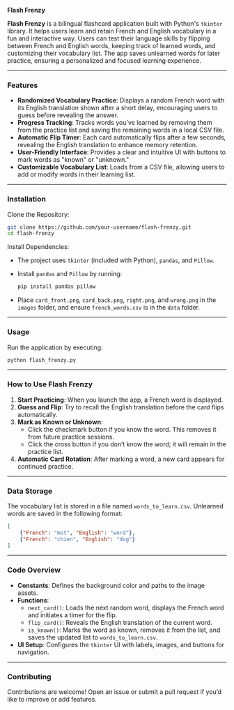 **Flash Frenzy**

**Flash Frenzy** is a bilingual flashcard application built with Python's `tkinter` library. It helps users learn and retain French and English vocabulary in a fun and interactive way. Users can test their language skills by flipping between French and English words, keeping track of learned words, and customizing their vocabulary list. The app saves unlearned words for later practice, ensuring a personalized and focused learning experience.

---

### Features

- **Randomized Vocabulary Practice**: Displays a random French word with its English translation shown after a short delay, encouraging users to guess before revealing the answer.
- **Progress Tracking**: Tracks words you’ve learned by removing them from the practice list and saving the remaining words in a local CSV file.
- **Automatic Flip Timer**: Each card automatically flips after a few seconds, revealing the English translation to enhance memory retention.
- **User-Friendly Interface**: Provides a clear and intuitive UI with buttons to mark words as "known" or "unknown."
- **Customizable Vocabulary List**: Loads from a CSV file, allowing users to add or modify words in their learning list.

---

### Installation

Clone the Repository:

```bash
git clone https://github.com/your-username/flash-frenzy.git
cd flash-frenzy
```

Install Dependencies:

- The project uses `tkinter` (included with Python), `pandas`, and `Pillow`.
- Install `pandas` and `Pillow` by running:

  ```bash
  pip install pandas pillow
  ```

- Place `card_front.png`, `card_back.png`, `right.png`, and `wrong.png` in the `images` folder, and ensure `french_words.csv` is in the `data` folder.

---

### Usage

Run the application by executing:

```bash
python flash_frenzy.py
```

---

### How to Use Flash Frenzy

1. **Start Practicing**: When you launch the app, a French word is displayed.
2. **Guess and Flip**: Try to recall the English translation before the card flips automatically.
3. **Mark as Known or Unknown**:
   - Click the checkmark button if you know the word. This removes it from future practice sessions.
   - Click the cross button if you don’t know the word; it will remain in the practice list.
4. **Automatic Card Rotation**: After marking a word, a new card appears for continued practice.

---

### Data Storage

The vocabulary list is stored in a file named `words_to_learn.csv`. Unlearned words are saved in the following format:

```json
[
    {"French": "mot", "English": "word"},
    {"French": "chien", "English": "dog"}
]
```

---

### Code Overview

- **Constants**: Defines the background color and paths to the image assets.
- **Functions**:
  - `next_card()`: Loads the next random word, displays the French word and initiates a timer for the flip.
  - `flip_card()`: Reveals the English translation of the current word.
  - `is_known()`: Marks the word as known, removes it from the list, and saves the updated list to `words_to_learn.csv`.
- **UI Setup**: Configures the `tkinter` UI with labels, images, and buttons for navigation.

---

### Contributing

Contributions are welcome! Open an issue or submit a pull request if you’d like to improve or add features.

